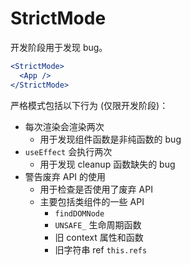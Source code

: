 # StrictMode

开发阶段用于发现 bug。

```jsx
<StrictMode>
  <App />
</StrictMode>
```

严格模式包括以下行为 (仅限开发阶段)：

- 每次渲染会渲染两次
  - 用于发现组件函数是非纯函数的 bug
- `useEffect` 会执行两次
  - 用于发现 cleanup 函数缺失的 bug
- 警告废弃 API 的使用
  - 用于检查是否使用了废弃 API
  - 主要包括类组件的一些 API
    - `findDOMNode`
    - `UNSAFE_` 生命周期函数
    - 旧 context 属性和函数
    - 旧字符串 ref `this.refs`
